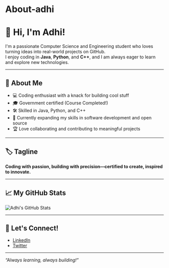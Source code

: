 # About-adhi
# 👋 Hi, I'm Adhi!

I'm a passionate Computer Science and Engineering student who loves turning ideas into real-world projects on GitHub.  
I enjoy coding in **Java**, **Python**, and **C++**, and I am always eager to learn and explore new technologies.

---

## 🚀 About Me

- 💻 Coding enthusiast with a knack for building cool stuff
- 🎓 Government certified (Course Completed!)
- 🛠️ Skilled in Java, Python, and C++
- 🌱 Currently expanding my skills in software development and open source
- 🏆 Love collaborating and contributing to meaningful projects

---

## 🏷️ Tagline

**Coding with passion, building with precision—certified to create, inspired to innovate.**

---

## 📈 My GitHub Stats

![Adhi's GitHub Stats](https://github-readme-stats.vercel.app/api?username=developeradhi&show_icons=true&theme=radical)

---

## 🤝 Let's Connect!

- [LinkedIn](https://www.linkedin.com/in/developeradhi)  
- [Twitter](https://twitter.com/developeradhi)

---

_“Always learning, always building!”_
